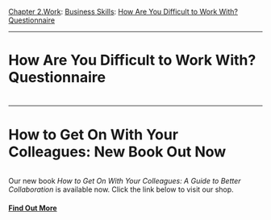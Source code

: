 [Chapter 2.Work](https://www.theschooloflife.com/thebookoflife/category/work/): [Business Skills](https://www.theschooloflife.com/thebookoflife/category/work/business-skills/): [How Are You Difficult to Work With? Questionnaire](https://www.theschooloflife.com/thebookoflife/how-are-you-difficult-to-work-with-questionnaire/)

* * *

# How Are You Difficult to Work With? Questionnaire

 
# 

* * *

# How to Get On With Your Colleagues: New Book Out Now
<figure class="wp-block-image"><a href="https://www.theschooloflife.com/shop/how-to-get-on-with-your-colleagues/" target="_blank" rel="noreferrer noopener"><img src="https://www.theschooloflife.com/thebookoflife/wp-content/uploads/2020/02/HtGOWYC_H1_1-1024x491.jpg" alt="" class="wp-image-24094" srcset="https://www.theschooloflife.com/thebookoflife/wp-content/uploads/2020/02/HtGOWYC_H1_1-1024x491.jpg 1024w, https://www.theschooloflife.com/thebookoflife/wp-content/uploads/2020/02/HtGOWYC_H1_1-300x144.jpg 300w, https://www.theschooloflife.com/thebookoflife/wp-content/uploads/2020/02/HtGOWYC_H1_1-768x368.jpg 768w, https://www.theschooloflife.com/thebookoflife/wp-content/uploads/2020/02/HtGOWYC_H1_1.jpg 1586w" sizes="(max-width: 1024px) 100vw, 1024px"></a></figure>

Our new book _How to Get On With Your Colleagues: A Guide to Better Collaboration_ is available now. Click the link below to visit our shop.

#### [Find Out More](https://www.theschooloflife.com/shop/how-to-get-on-with-your-colleagues/)

<figure class="wp-block-image"><a href="https://www.theschooloflife.com/shop/how-to-get-on-with-your-colleagues/"><img src="https://www.theschooloflife.com/thebookoflife/wp-content/uploads/2020/02/HtGOWYC_H1_3-1024x491.jpg" alt="" class="wp-image-24095" srcset="https://www.theschooloflife.com/thebookoflife/wp-content/uploads/2020/02/HtGOWYC_H1_3-1024x491.jpg 1024w, https://www.theschooloflife.com/thebookoflife/wp-content/uploads/2020/02/HtGOWYC_H1_3-300x144.jpg 300w, https://www.theschooloflife.com/thebookoflife/wp-content/uploads/2020/02/HtGOWYC_H1_3-768x368.jpg 768w, https://www.theschooloflife.com/thebookoflife/wp-content/uploads/2020/02/HtGOWYC_H1_3.jpg 1586w" sizes="(max-width: 1024px) 100vw, 1024px"></a></figure>
